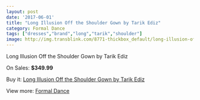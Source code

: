 ```yaml
---
layout: post
date: '2017-06-01'
title: "Long Illusion Off the Shoulder Gown by Tarik Ediz"
category: Formal Dance
tags: ["dresses","brand","long","tarik","shoulder"]
image: http://img.transblink.com/8771-thickbox_default/long-illusion-off-the-shoulder-gown-by-tarik-ediz.jpg
---
```

Long Illusion Off the Shoulder Gown by Tarik Ediz

On Sales: **$349.99**
<a href="https://www.transblink.com/en/formal-dance/2891-long-illusion-off-the-shoulder-gown-by-tarik-ediz.html"><amp-img layout="responsive" width="600" height="600" src="//img.transblink.com/8771-thickbox_default/long-illusion-off-the-shoulder-gown-by-tarik-ediz.jpg" alt="Long Illusion Off the Shoulder Gown by Tarik Ediz 0" /></a>
<a href="https://www.transblink.com/en/formal-dance/2891-long-illusion-off-the-shoulder-gown-by-tarik-ediz.html"><amp-img layout="responsive" width="600" height="600" src="//img.transblink.com/8772-thickbox_default/long-illusion-off-the-shoulder-gown-by-tarik-ediz.jpg" alt="Long Illusion Off the Shoulder Gown by Tarik Ediz 1" /></a>

Buy it: [Long Illusion Off the Shoulder Gown by Tarik Ediz](https://www.transblink.com/en/formal-dance/2891-long-illusion-off-the-shoulder-gown-by-tarik-ediz.html "Long Illusion Off the Shoulder Gown by Tarik Ediz")

View more: [Formal Dance](https://www.transblink.com/en/6-formal-dance "Formal Dance")